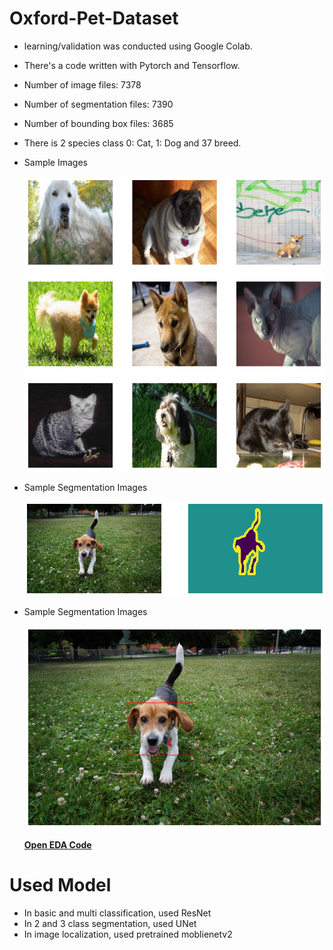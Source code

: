 # Oxford-Pet-Dataset
  - learning/validation was conducted using Google Colab.
  - There's a code written with Pytorch and Tensorflow.
  - Number of image files: 7378
  - Number of segmentation files: 7390
  - Number of bounding box files: 3685
  - There is 2 species class 0: Cat, 1: Dog and 37 breed.
  - Sample Images
  
    <img src='https://github.com/chang-heekim/Oxford-Pet-Dataset/blob/main/images/oxford_image.png'>

  - Sample Segmentation Images
    
    <img src='https://github.com/chang-heekim/Oxford-Pet-Dataset/blob/main/images/segmentation.png'>
    
  - Sample Segmentation Images
    
    <img src='https://github.com/chang-heekim/Oxford-Pet-Dataset/blob/main/images/location.png'>
    
    <b>[Open EDA Code](/Oxford_Pet_Dataset-EDA.ipynb)</b>
  
# Used Model
  - In basic and multi classification, used ResNet
  - In 2 and 3 class segmentation, used UNet
  - In image localization, used pretrained moblienetv2
